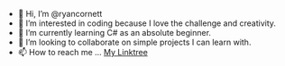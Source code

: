 - 👋 Hi, I’m @ryancornett
- 👀 I’m interested in coding because I love the challenge and creativity.
- 🌱 I’m currently learning C# as an absolute beginner.
- 💞️ I’m looking to collaborate on simple projects I can learn with.
- 📫 How to reach me ... <a href="https://linktr.ee/ryancornett"> My Linktree </a>

<!---
ryancornett/ryancornett is a ✨ special ✨ repository because its `README.md` (this file) appears on your GitHub profile.
You can click the Preview link to take a look at your changes.
--->
